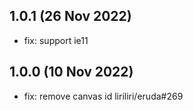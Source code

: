 ## 1.0.1 (26 Nov 2022)

* fix: support ie11

## 1.0.0 (10 Nov 2022)

* fix: remove canvas id liriliri/eruda#269